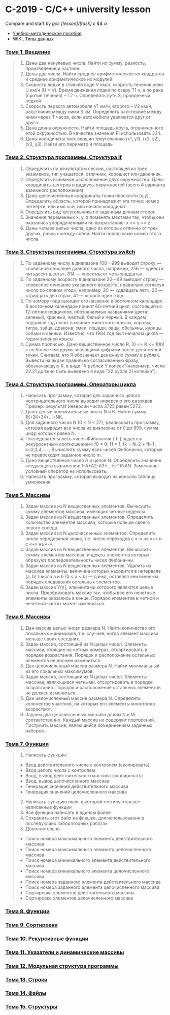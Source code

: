 # C-2019 - C/C++ university lesson

Compare and start by *gcc [lesson]/[task].c && a*

* [Учебно-методическое пособие](https://vk.com/doc296044466_516282965?hash=2f1e5fde53dff85212&dl=ef9a53cf0a5682eb05)
* [WIKI, Типы данных](https://ru.wikipedia.org/wiki/Система_типов_Си)

### [Тема 1. Введение](https://vk.com/doc296044466_516282976?hash=5f3c57c938962b01bb&dl=31b754de429bb3304f)
> 1. Даны два ненулевых числа. Найти их сумму, разность, произведение и частное.
> 2. Даны два числа. Найти среднее арифметическое их квадратов и среднее арифметическое их модулей.
> 3. Скорость лодки в стоячей воде V км/ч, скорость течения реки U км/ч (U < V). Время движения лодки по озеру T1 ч, а по реке (против течения) – T2 ч. Определить путь S, пройденный лодкой.
> 4. Скорость первого автомобиля V1 км/ч, второго – V2 км/ч, расстояние между ними S км. Определить расстояние между ними через T часов, если автомобили удаляются друг от друга.
> 5. Дана длина окружности. Найти площадь круга, ограниченного этой окружностью. В качестве значения Pi использовать 3.14.
> 6. Даны координаты трех вершин треугольника (x1, y1), (x2, y2), (x3, y3). Найти его периметр и площадь

### [Тема 2. Структура программы. Структура if](https://vk.com/doc296044466_516282979?hash=7064363e6d1bbd92e8&dl=3d1994bc15c56d8e13)
> 1. Определить по результатам сессии, состоящей из трех экзаменов, тип учащегося: отличник, хорошист или двоечник.
> 2. Определить взаимное расположение двух окружностей. Даны координаты центров и радиусы окружностей (всего 4 варианта взаимного расположения).
> 3. Даны целочисленные координаты точки плоскости (x,у). Определить область, которой принадлежит эта точка: номер четверти, или имя оси, или начало координат.
> 4. Определить вид треугольника по заданным длинам сторон.
> 5. Значения переменных x, y, z поменять местами так, чтобы они оказались упорядоченными по возрастанию: x <= y <= z.
> 6. Даны четыре целых числа, одно из которых отлично от трех других, равных между собой. Найти порядковый номер этого числа.

### [Тема 3. Структура программы. Структура switch](https://vk.com/doc296044466_516282981?hash=175df65fca2a427014&dl=45fd8d6aad3433fe26)
> 1. По заданному числу в диапазоне 100—999 выводит строку — словесное описание данного числа, например, 256 — «двести пятьдесят шесть», 814 — «восемьсот четырнадцать».
> 2. По заданному возрасту в диапазоне 20—69 выводит строку — словесное описание указанного возраста, правильно согласуя число со словом «год», например, 20 — «двадцать лет», 32 — «тридцать два года», 41 — «сорок один год».
> 3. По номеру года выводит его название в восточном календаре. В восточном календаре принят 60-летний цикл, состоящий из 12-летних подциклов, обозначаемых названиями цвета: зеленый, красный, желтый, белый и черный. В каждом подцикле год носит название животного: крысы, коровы, тигра, зайца, дракона, змеи, лошади, овцы, обезьяны, курицы, собаки и свиньи. Известно, что 1984 год был началом цикла — годом зеленой крысы.
> 4. Сумма прописью. Дано вещественное число R, (0 <= R <= 100) с не более чем двумя значащими цифрами после десятичной точки. Считаем, что R обозначает денежную сумму в рублях. Вывести на экран правильно согласованную фразу, обозначающую R, в виде "X рублей Y копеек"(например, число 22.21 должно быть выведено в виде "22 рубля 21 копейка").

### [Тема 4. Структура программы. Операторы цикла](https://vk.com/doc296044466_516282984?hash=46a47d7fce73615832&dl=e75f7a5a81382bc272)
> 1. Написать программу, которая для заданного целого неотрицательного числа выводит инверсию его разрядов. Пример: результат инверсии числа 3725 равен 5273.
> 2. Даны целые положительные числа N и K. Найти сумму 1K+2K+3K+…+NK.
> 3. Для заданного числа N (0 < N < 27), реализовать программу, которая выводит все числа из диапазона от 0 до 999, сумма цифр которых равна N.
> 4. Последовательность чисел Фибоначчи { fi } задается рекуррентным соотношением: f0 = 0; f1 = 1; fk = fk-2 + fk-1 , k=2,3,4, … ; Вычислить сумму всех чисел Фибоначчи, которые не превосходят заданное число m.
> 5. Дано вещественное число A и целое N. Определить значение следующего выражения: 1-A+A2-A3+…+(-1)NAN. Замечание: условный оператор не использовать.
> 6. Написать программу, которая выводит на консоль таблицу умножения

### [Тема 5. Массивы](https://vk.com/doc296044466_516282962?hash=9f37563541114dd774&dl=a1046f767cadf0fb60)
> 1. Задан массив из N вещественных элементов. Вычислить сумму элементов массива, имеющих четные индексы.
> 2. Задан массив из N вещественных элементов. Определить количество элементов массива, которые больше своего левого соседа.
> 3. Задан массив из N целочисленных элементов. Определить число чередований знака, т.е. число переходов с «-» на «+» и с «+» на «-».
> 4. Задан массив из N вещественных элементов. Вычислить сумму элементов массива, индексы элементов которых образуют последовательность чисел Фибоначчи.
> 5. Задан массив из N вещественных элементов. Удалить из массива элементы, величина которых находится в интервале (a, b) (числа a и b (0 < a < b) — даны), оставляя неизменным порядок следования остальных элементов.
> 6. Задан массив Y[n], элементами которого являются целые числа. Преобразовать массив так, чтобы все его нечетные элементы оказались в конце. Порядок элементов в четной и нечетной частях может измениться.

### [Тема 6. Массивы](https://vk.com/doc296044466_516283087?hash=7d0d62bb780c886b2e&dl=6f4a0b53e86c5dbb2c)
> 1. Дан массив целых чисел размера N. Найти количество его локальных минимумов, т.е. случаев, когда элемент массива меньше своих соседних.
> 2. Задан массив, состоящий из N целых чисел. Элементы массива, стоящие на четных номерах, отсортировать в порядке возрастания. Порядок и расположение остальных элементов не должен измениться.
> 3. Дан целочисленный массив размера N. Найти минимальный из его локальных максимумов.
> 4. Задан массив, состоящий из N целых чисел. Элементы массива, являющиеся четными, отсортировать в порядке возрастания. Порядок и расположение остальных элементов не должен измениться.
> 5. Дан целочисленный массив размера N. Определить количество участков, на которых его элементы монотонно возрастают.
> 6. Заданы два целочисленных массива длины N и M соответственно. Каждый массив не содержит повторений. Построить массив, являющийся объединением заданных наборов.

### [Тема 7. Функции](https://vk.com/doc296044466_516283089?hash=ebf8002835b214dd2b&dl=e5df48e96f715fcba3)
> 1. Написать функции:
>   * Ввод действительного числа с контролем (скопировать)
>   * Ввод целого числа с контролем
>   * Ввод, вывод действительного массива (скопировать)
>   * Ввод, вывод целочисленного массива
>   * Генерация значений действительного массива
>   * Генерация значений целочисленного массива
> 2. Написать функцию main, в которой тестируются все написанные функции
> 3. Все функции написать в едином файле
> 4. Сохранить этот файл на флешке, для использования в последующих лабораторных работах
> 5. Дополнительно
>   * Поиск номера максимального элемента действительного массива
>   * Поиск номера максимального элемента целочисленного массива
>   * Поиск номера минимального элемента действительного массива
>   * Поиск номера минимального элемента целочисленного массива
>   * Поиск номера заданного элемента действительного массива
>   * Поиск номера заданного элемента целочисленного массива
>   * Сортировка элементов действительного массива
>   * Сортировка элементов целочисленного массива

### [Тема 8. Функции](https://vk.com/doc296044466_516283091?hash=1ac49421526fd26b0f&dl=943a92f6dc474a8a3c)

### [Тема 9. Сортировка](https://vk.com/doc296044466_516283092?hash=987239456f53ff142c&dl=ed57c8e49093795add)

### [Тема 10. Рекурсивные функции](https://vk.com/doc296044466_516283093?hash=fc372a804904b77886&dl=2ef8e7466cae11b619)
### [Тема 11. Указатели и динамические массивы](https://vk.com/doc296044466_516283095?hash=ad71e5e37d8e9968bd&dl=e4896b186ae606aa9a)
### [Тема 12. Модульная структура программы](https://vk.com/doc296044466_516283096?hash=4212ba79f322b6b5c4&dl=e014f4000b73ea5ddb)
### [Тема 13. Строки](https://vk.com/doc296044466_516283097?hash=9af3e36214697a1329&dl=2e5968ab1e8bd9f878)
### [Тема 14. Файлы](https://vk.com/doc296044466_516283099?hash=d06f928071c77484e5&dl=d649d905011bfcb446)
### [Тема 15. Структуры](https://vk.com/doc296044466_516283085?hash=a6e5b07249415e0e29&dl=24e5032fa8a961d44f)
